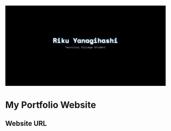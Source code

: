 ![](./image/scs.png)

# My Portfolio Website

## Website URL
[](https://riku-yanagihashi.vercel.app/)
